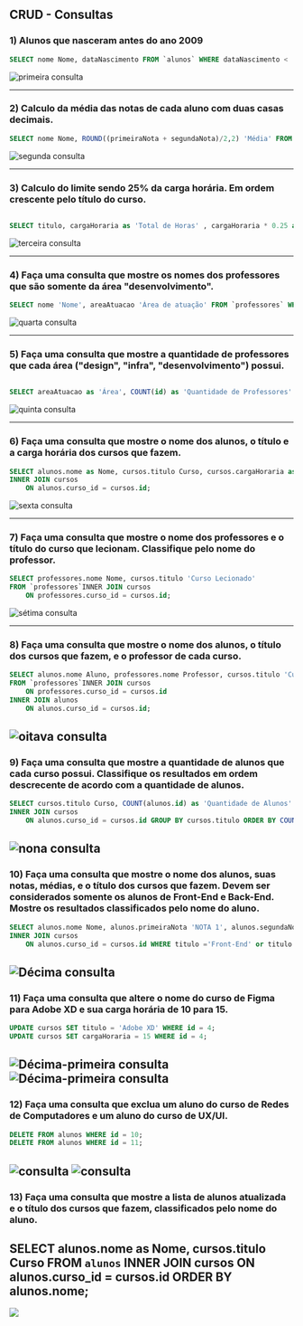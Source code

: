 
## CRUD - Consultas


### 1) Alunos que nasceram antes do ano 2009

```sql
SELECT nome Nome, dataNascimento FROM `alunos` WHERE dataNascimento < '2009-01-01';
```
![primeira consulta](/imagens/exerc01.png)

---
### 2) Calculo da média das notas de cada aluno com duas casas decimais.

```sql
SELECT nome Nome, ROUND((primeiraNota + segundaNota)/2,2) 'Média' FROM `alunos` GROUP BY nome;

```
![segunda consulta](/imagens/exerc02.png)



---
### 3) Calculo do limite sendo 25% da carga horária. Em ordem crescente pelo título do curso.

```sql

SELECT titulo, cargaHoraria as 'Total de Horas' , cargaHoraria * 0.25 as 'Limite em hrs' FROM `cursos` ORDER BY titulo;

```
![terceira consulta](/imagens/exerc03.png)



---
### 4) Faça uma consulta que mostre os nomes dos professores que são somente da área "desenvolvimento".

```sql
SELECT nome 'Nome', areaAtuacao 'Área de atuação' FROM `professores` WHERE areaAtuacao = 'desenvolvimento';
```
![quarta consulta](/imagens/exerc04.png)



---
### 5) Faça uma consulta que mostre a quantidade de professores que cada área ("design", "infra", "desenvolvimento") possui.

```sql

SELECT areaAtuacao as 'Área', COUNT(id) as 'Quantidade de Professores' FROM `professores` GROUP BY areaAtuacao;
```
![quinta consulta](/imagens/exerc05.png)

---
### 6) Faça uma consulta que mostre o nome dos alunos, o título e a carga horária dos cursos que fazem.

```sql
SELECT alunos.nome as Nome, cursos.titulo Curso, cursos.cargaHoraria as 'Carga Horária' FROM `alunos` 
INNER JOIN cursos 
	ON alunos.curso_id = cursos.id;
```
![sexta consulta](/imagens/exerc06.png)

---
### 7) Faça uma consulta que mostre o nome dos professores e o título do curso que lecionam. Classifique pelo nome do professor.

```sql
SELECT professores.nome Nome, cursos.titulo 'Curso Lecionado'
FROM `professores`INNER JOIN cursos 
	ON professores.curso_id = cursos.id;
```

![sétima consulta](/imagens/exerc07.png)

---


### 8) Faça uma consulta que mostre o nome dos alunos, o título dos cursos que fazem, e o professor de cada curso.


```sql
SELECT alunos.nome Aluno, professores.nome Professor, cursos.titulo 'Curso Lecionado'
FROM `professores`INNER JOIN cursos 
	ON professores.curso_id = cursos.id
INNER JOIN alunos 
	ON alunos.curso_id = cursos.id;

```
![oitava consulta](/imagens/exerc08.png)
---

### 9) Faça uma consulta que mostre a quantidade de alunos que cada curso possui. Classifique os resultados em ordem descrecente de acordo com a quantidade de alunos.

```sql
SELECT cursos.titulo Curso, COUNT(alunos.id) as 'Quantidade de Alunos' FROM `alunos` 
INNER JOIN cursos 
	ON alunos.curso_id = cursos.id GROUP BY cursos.titulo ORDER BY COUNT(alunos.id) desc;
```
![nona consulta](/imagens/exerc09.png)
---

### 10) Faça uma consulta que mostre o nome dos alunos, suas notas, médias, e o título dos cursos que fazem. Devem ser considerados somente os alunos de Front-End e Back-End. Mostre os resultados classificados pelo nome do aluno.
```sql
SELECT alunos.nome Nome, alunos.primeiraNota 'NOTA 1', alunos.segundaNota 'NOTA 2', ROUND((primeiraNota + segundaNota)/2,2) as 'Média', cursos.titulo Curso FROM `alunos` 
INNER JOIN cursos 
	ON alunos.curso_id = cursos.id WHERE titulo ='Front-End' or titulo = 'Back-End' ORDER BY alunos.nome;
```
![Décima consulta](/imagens/exerc10.png)
---

### 11) Faça uma consulta que altere o nome do curso de Figma para Adobe XD e sua carga horária de 10 para 15.

```sql
UPDATE cursos SET titulo = 'Adobe XD' WHERE id = 4;
UPDATE cursos SET cargaHoraria = 15 WHERE id = 4;
```
![Décima-primeira consulta](/imagens/exerc11-1.png)
![Décima-primeira consulta](/imagens/exerc11-2.png)
---

### 12) Faça uma consulta que exclua um aluno do curso de Redes de Computadores e um aluno do curso de UX/UI.

```sql
DELETE FROM alunos WHERE id = 10;
DELETE FROM alunos WHERE id = 11;
```
![ consulta](/imagens/exerc12-1.png)
![ consulta](/imagens/exerc12-2.png)
---

### 13) Faça uma consulta que mostre a lista de alunos atualizada e o título dos cursos que fazem, classificados pelo nome do aluno.

SELECT alunos.nome as Nome, cursos.titulo Curso FROM `alunos` 
INNER JOIN cursos 
	ON alunos.curso_id = cursos.id ORDER BY alunos.nome;
---
![](/imagens/exerc13.png)





